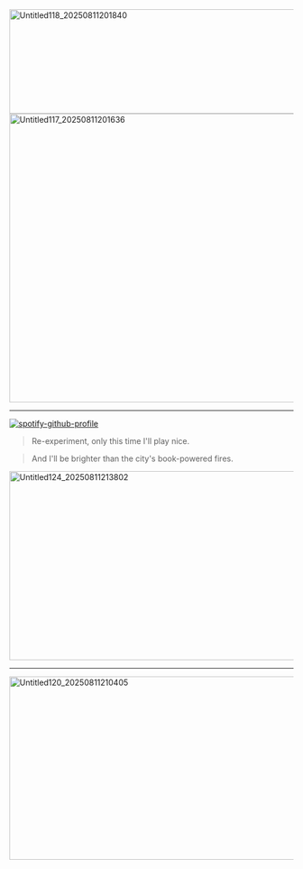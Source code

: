 <!-- header1 -->

<img width="733" height="185" alt="Untitled118_20250811201840" src="https://github.com/user-attachments/assets/b27aaf0c-9451-45ac-bd17-f6fd37a44532" />

<!-- header2 -->

<img width="1080" height="512" alt="Untitled117_20250811201636" src="https://github.com/user-attachments/assets/f5bb485f-46fc-40ca-9339-4b03a8f238f3" />

<!-- spotify -->
---

[![spotify-github-profile](https://spotify-github-profile.kittinanx.com/api/view?uid=31eoartwwvi7637xugf2xowzc2d4&cover_image=true&theme=natemoo-re&show_offline=false&background_color=121212&interchange=true&bar_color=8c825b&bar_color_cover=false)](https://spotify-github-profile.kittinanx.com/api/view?uid=31eoartwwvi7637xugf2xowzc2d4&redirect=true)

<!-- quote poems of a machine -->

> Re-experiment, only this time I'll play nice.

> And I'll be brighter than the city's book-powered fires.

<!-- stamp -->

<img width="671" height="335" alt="Untitled124_20250811213802" src="https://github.com/user-attachments/assets/acaf72b6-f7a2-4b26-8e81-db5bbf6acd5a" />

<!-- header bottom1 -->

---

<img width="635" height="325" alt="Untitled120_20250811210405" src="https://github.com/user-attachments/assets/dfb36843-486e-4bf5-a4dc-7575844d7081" />

